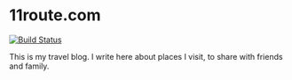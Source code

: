 # 11route.com
[![Build Status](https://travis-ci.org/ayastreb/11route.svg?branch=master)](https://travis-ci.org/ayastreb/11route)

This is my travel blog. I write here about places I visit, to share with friends and family.
